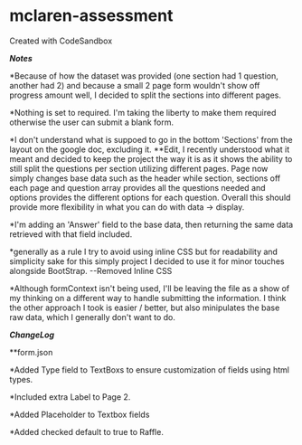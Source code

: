 # mclaren-assessment

Created with CodeSandbox

**_Notes_**

\*Because of how the dataset was provided (one section had 1 question, another had 2) and
because a small 2 page form wouldn't show off progress amount well, I decided to split
the sections into different pages.

\*Nothing is set to required. I'm taking the liberty to make them required otherwise the user can submit a blank form.

\*I don't understand what is suppoed to go in the bottom 'Sections' from the layout on the google doc, excluding it.
\*\*Edit, I recently understood what it meant and decided to keep the project the way it is as it shows the ability to still split the questions per section utilizing different pages. Page now simply changes base data such as the header while section, sections off each page and question array provides all the questions needed and options provides the different options for each question. Overall this should provide more flexibility in what you can do with data -> display.

\*I'm adding an 'Answer' field to the base data, then returning the same data retrieved
with that field included.

\*generally as a rule I try to avoid using inline CSS but for readability and simplicity sake for this simply project I decided to use it for minor touches alongside BootStrap.
--Removed Inline CSS

\*Although formContext isn't being used, I'll be leaving the file as a show of my thinking on a different way to handle submitting the information. I think the other approach I took is easier / better, but also minipulates the base raw data, which I generally don't want to do.

**_ChangeLog_**

\*\*form.json

\*Added Type field to TextBoxs to ensure customization of fields using html types.

\*Included extra Label to Page 2.

\*Added Placeholder to Textbox fields

\*Added checked default to true to Raffle.

